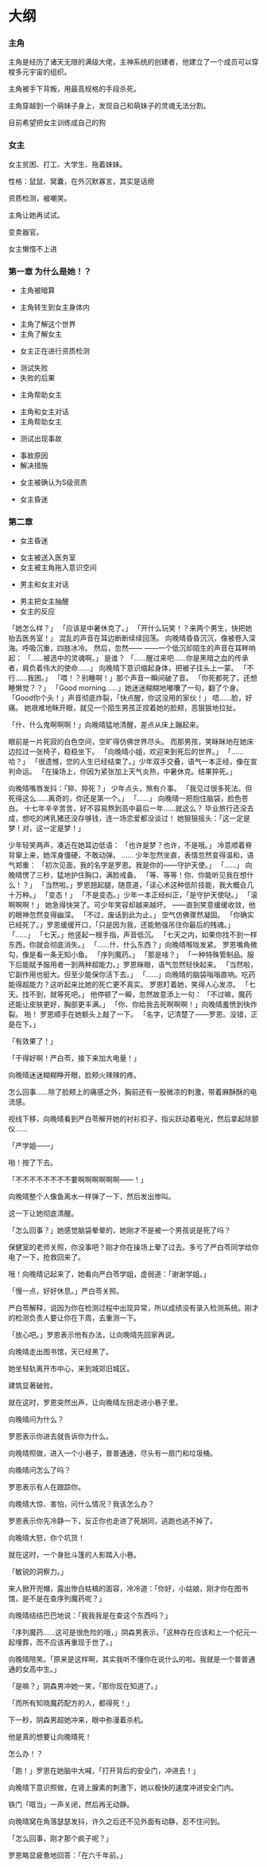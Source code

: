# 大纲

### 主角

主角是经历了诸天无限的满级大佬，主神系统的创建者，他建立了一个成员可以穿梭多元宇宙的组织。

主角被手下背叛，用最高规格的手段杀死。

主角穿越到一个萌妹子身上，发现自己和萌妹子的灵魂无法分割。

目前希望把女主训练成自己的狗


### 女主

女主贫困、打工、大学生、拖着妹妹。

性格：鼠鼠、窝囊，在外沉默寡言，其实是话痨

资质检测，被嘲笑。

主角让她再试试。

变卖器官。

女主懒惰不上进


### 第一章 为什么是她！？

* 主角被暗算

* 主角转生到女主身体内
- 主角了解这个世界
- 主角了解女主

* 女主正在进行资质检测
- 测试失败
- 失败的后果

* 主角帮助女主
- 主角和女主对话
- 主角帮助女主

* 测试出现事故
- 事故原因
- 解决措施

* 女主被确认为S级资质
- 女主昏迷

### 第二章

* 女主昏迷
- 女主被送入医务室
- 女主被主角拖入意识空间

* 男主和女主对话
- 男主把女主抽醒
- 女主的反应


「她怎么样？」
「应该是中暑休克了。」
「开什么玩笑！？来两个男生，快把她抬去医务室！」
混乱的声音在耳边断断续续回荡。
向晚晴昏昏沉沉，像被卷入深海。呼吸沉重，四肢冰冷。
然后，忽然——
——一个低沉却陌生的声音在耳畔响起：
「……被选中的灵魂啊。」
是谁？
「……醒过来吧……你是黑暗之血的传承者，肩负着伟大的使命……」
向晚晴下意识缩起身体，把被子往头上一蒙。
「不行……我困。」
「喂！？别睡啊！」那个声音一瞬间破了音。
「你死都死了，还想睡懒觉？？」
「Good morning……」她迷迷糊糊地嘟囔了一句，翻了个身。
「Good你个头！」声音彻底炸裂，「快点醒，你这没用的家伙！」
唔……脸，好痛。
她艰难地眯开眼，就见一个陌生男孩正捏着她的脸颊，恶狠狠地拉扯。

「什、什么鬼啊啊啊！」向晚晴猛地清醒，差点从床上蹦起来。

眼前是一片死寂的白色空间，空旷得仿佛世界尽头。
而那男孩，笑眯眯地在她床边拉过一张椅子，稳稳坐下。
「向晚晴小姐，欢迎来到死后的世界。」
「……哈？」
「很遗憾，您的人生已经结束了。」少年双手交叠，语气一本正经，像在宣判命运。
「在操场上，你因为紧张加上天气炎热，中暑休克。结果猝死。」

向晚晴嘴唇发抖：「猝、猝死？」
少年点头，煞有介事。
「我见过很多死法。但死得这么……离奇的，你还是第一个。」
「……」
向晚晴一把抱住脑袋，脸色苍白。
十七年辛辛苦苦，好不容易熬到高中最后一年……就这么？
毕业旅行还没去成，想吃的烤乳猪还没存够钱，连一场恋爱都没谈过！
她狠狠摇头：「这一定是梦！对，这一定是梦！」

少年轻笑两声，凑近在她耳边低语：
「也许是梦？也许，不是哦。」
冷意顺着脊背窜上来，她浑身僵硬，不敢动弹。
……
少年忽然坐直，表情忽然变得温和，语气郑重：
「初次见面，我的名字是罗恩。我是你的——守护天使。」
「……」
向晚晴愣了三秒，猛地护住胸口，满脸戒备。
「等、等等！你、你能听见我在想什么！？」
「当然啦。」罗恩翘起腿，随意道，「读心术这种低阶技能，我大概会几十万种。」
「变态！」
「不是变态。」少年一本正经纠正，「是守护天使哒。」
「滚啊啊啊！」
她急得快哭了。可少年笑容却越来越坏。
——直到笑意缓缓收敛，他的眼神忽然变得幽深。
「不过，废话到此为止。」
空气仿佛骤然凝固。
「你确实已经死了。」罗恩缓缓开口，「只是因为我，还能勉强吊住你最后的残魂。」
「……」
「七天。」他竖起一根手指，声音低沉。
「七天之内，如果你找不到一样东西，你就会彻底消失。」
「……什、什么东西？」向晚晴喉咙发紧。
罗恩嘴角微勾，像是看一条无知小鱼。
「序列魔药。」
「那是啥？」
「一种特殊管制品。服下后能赋予服用者一到两种超能力。」罗恩眯眼，语气忽然轻快起来。
「当然啦，它副作用也挺大。但至少能保你活下去。」
「……」向晚晴的脑袋嗡嗡直响。吃药能得超能力？这听起来比她的死亡更不真实。
罗恩盯着她，笑得人心发凉。
「七天。找不到，就等死吧。」
他停顿了一瞬，忽然故意添上一句：
「不过嘛，魔药还能让皮肤更好，胸部更丰满。」
「你、你给我去死啊啊啊！」向晚晴羞愤到快炸裂。
啪！
罗恩顺手在她额头上敲了一下。
「名字，记清楚了——罗恩。没错，正是在下。」






「有效果了！」

「干得好啊！严白苓，接下来加大电量！」

向晚晴迷迷糊糊睁开眼，脸颊火辣辣的疼。

怎么回事……除了脸颊上的痛感之外，胸前还有一股微凉的刺激，带着麻酥酥的电流感。

视线下移，向晚晴看到严白苓解开她的衬衫扣子，指尖跃动着电光，然后拿起除颤仪……

「严学姐——」

啪！按了下去。

「不不不不不不不不要啊啊啊啊啊啊——！」

向晚晴整个人像鱼离水一样弹了一下，然后发出惨叫。

这一下让她彻底清醒。

「怎么回事？」她感觉脑袋晕晕的，她刚才不是被一个男孩说是死了吗？

保健室的老师关照，你没事吧？刚才你在操场上晕了过去。多亏了严白苓同学给你电了一下，抢救回来了。

哦！向晚晴记起来了，她看向严白苓学姐，虚弱道：「谢谢学姐。」



「慢一点，好好休息。」严白苓关照。

严白苓解释，说因为你在检测过程中出现异常，所以成绩没有录入检测系统。刚才的检测负责人要让你在下周，去重测一下。



「放心吧。」罗恩表示他有办法，让向晚晴先回家再说。

向晚晴走出图书馆，天已经黑了。

她坐轻轨离开市中心，来到城郊旧城区。

建筑显著破败。

就在这时，罗恩突然出声，让向晚晴左拐走进小巷子里。

向晚晴问为什么？

罗恩表示你进去就告诉你为什么。

向晚晴照做，进入一个小巷子，普普通通，尽头有一扇门和垃圾桶。

向晚晴问怎么了吗？

罗恩表示有人在跟踪你。

向晚晴大惊、害怕，问什么情况？我该怎么办？

罗恩表示你先冷静一下，反正你也走进了死胡同，逃跑也逃不掉了。

向晚晴大怒，你个坑货！

就在这时，一个身批斗篷的人影踏入小巷。

「敏锐的洞察力。」

来人掀开兜帽，露出惨白枯槁的面容，冷冷道：「你好，小姑娘，刚才你在图书馆，是不是在查序列魔药呢？」

向晚晴结结巴巴地说：「我我我是在查这个东西吗？」

「序列魔药……这可是很危险的哦，」阴森男表示，「这种存在应该和上一个纪元一起埋葬，而不应该再重现于世了。」

向晚晴陪笑。「原来是这样啊，其实我听不懂你在说什么的啦。我就是一个普普通通的女高中生。」

「是嘛？」阴森男冲她一笑，「那你现在知道了。」

「而所有知晓魔药配方的人，都得死！」

下一秒，阴森男超她冲来，眼中弥漫着杀机。

他是真的想要让向晚晴死！

怎么办！？

「跑！」罗恩在她脑中大喊，「打开背后的安全门，冲进去！」

向晚晴下意识照做，在肾上腺素的刺激下，她以极快的速度冲进安全门内。

铁门「哐当」一声关闭，然后再无动静。

向晚晴窝在角落瑟瑟发抖，许久之后还不见外面有动静，忍不住问到。

「怎么回事，刚才那个疯子呢？」

罗恩略显疲惫地回答：「在六千年前。」


